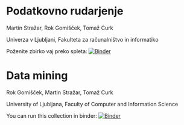 # Podatkovno rudarjenje

Martin Stražar, Rok Gomišček, Tomaž Curk

Univerza v Ljubljani, Fakulteta za računalništvo in informatiko

Poženite zbirko vaj preko spleta:
[![Binder](https://mybinder.org/badge_logo.svg)](https://mybinder.org/v2/gh/tomazc/PRvaje/master?filepath=web-sl)


# Data mining

Rok Gomišček, Martin Stražar, Tomaž Curk

University of Ljubljana, Faculty of Computer and Information Science

You can run this collection in binder:
[![Binder](https://mybinder.org/badge_logo.svg)](https://mybinder.org/v2/gh/tomazc/PRvaje/master?filepath=web-sl)

